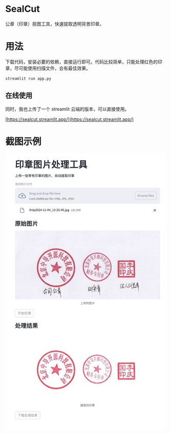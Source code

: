 # SealCut
公章（印章）抠图工具，快速提取透明背景印章。

# 用法
下载代码，安装必要的依赖，直接运行即可。代码比较简单，只能处理红色的印章，尽可能使用扫描文件，会有最佳效果。
```shell
streamlit run app.py
```

## 在线使用
同时，我也上传了一个 streamlit 云端的版本，可以直接使用。

[https://sealcut.streamlit.app/](https://sealcut.streamlit.app/)

# 截图示例
![](./snapshots/image.png)